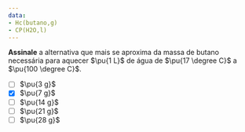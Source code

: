 ```yaml
---
data:
- Hc(butano,g)
- CP(H2O,l)
---
```


**Assinale** a alternativa que mais se aproxima da massa de butano necessária para aquecer $\pu{1 L}$ de água de $\pu{17 \degree C}$ a $\pu{100 \degree C}$.

- [ ] $\pu{3 g}$
- [x] $\pu{7 g}$
- [ ] $\pu{14 g}$
- [ ] $\pu{21 g}$
- [ ] $\pu{28 g}$
